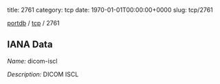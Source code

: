 title: 2761
category: tcp
date: 1970-01-01T00:00:00+0000
slug: tcp/2761

[portdb](/) / [tcp](/category/tcp.html) / 2761


## IANA Data

_Name:_ dicom-iscl

_Description:_ DICOM ISCL

